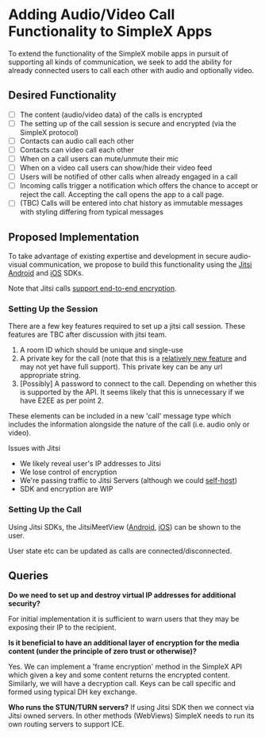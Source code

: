 # Adding Audio/Video Call Functionality to SimpleX Apps

To extend the functionality of the SimpleX mobile apps in pursuit of supporting all kinds of communication, we seek to add the ability for already connected users to call each other with audio and optionally video.

## Desired Functionality
- [ ] The content (audio/video data) of the calls is encrypted
- [ ] The setting up of the call session is secure and encrypted (via the SimpleX protocol)
- [ ] Contacts can audio call each other
- [ ] Contacts can video call each other
- [ ] When on a call users can mute/unmute their mic
- [ ] When on a video call users can show/hide their video feed
- [ ] Users will be notified of other calls when already engaged in a call
- [ ] Incoming calls trigger a notification which offers the chance to accept or reject the call. Accepting the call opens the app to a call page.
- [ ] (TBC) Calls will be entered into chat history as immutable messages with styling differing from typical messages

## Proposed Implementation
<!-- The calls themselves should be handled by [WebRTC](https://www.html5rocks.com/en/tutorials/webrtc/infrastructure). This requires some initial messaging to set up the details of the session (routing, codecs, message priorities) and then the data of the call is passed peer-to-peer through the WebRTC channel resulting from the session instantiation. In order to secure the communications, the initial communication to set up the session will be handled through the existing SimpleX communication channel between users. The content sent through the WebRTC session will also be encrypted using keys (exchanged through SimpleX). Full details of the workflow for setting up WebRTC calls can be found [here](https://developer.mozilla.org/en-US/docs/Web/API/WebRTC_API/Signaling_and_video_calling). -->

To take advantage of existing expertise and development in secure audio-visual communication, we propose to build this functionality using the [Jitsi](https://jitsi.github.io/handbook) [Android](https://jitsi.github.io/handbook/docs/dev-guide/dev-guide-android-sdk) and [iOS](https://jitsi.github.io/handbook/docs/dev-guide/dev-guide-ios-sdk) SDKs.

Note that Jitsi calls [support end-to-end encryption](https://jitsi.org/blog/e2ee/).


### Setting Up the Session
<!-- In essence, we can use SimpleX to [handle the signalling](https://developer.mozilla.org/en-US/docs/Web/API/WebRTC_API/Signaling_and_video_calling) with [ICE](https://developer.mozilla.org/en-US/docs/Glossary/ICE) agents performing negotiation at either end in the SimpleX mobile app. This requires the sharing of [Session Description Protocol](https://developer.mozilla.org/en-US/docs/Glossary/SDP) information which can be serialised as JSON. These can be passed as a new message type in the SimpleX API. -->

There are a few key features required to set up a jitsi call session. These features are TBC after discussion with jitsi team.

1. A room ID which should be unique and single-use
2. A private key for the call (note that this is a [relatively new feature](https://jitsi.org/blog/e2ee/) and may not yet have full support). This private key can be any url appropriate string.
3. [Possibly] A password to connect to the call. Depending on whether this is supported by the API. It seems likely that this is unnecessary if we have E2EE as per point 2.

These elements can be included in a new 'call' message type which includes the information alongside the nature of the call (i.e. audio only or video).


Issues with Jitsi
- We likely reveal user's IP addresses to Jitsi
- We lose control of encryption
- We're passing traffic to Jitsi Servers (although we could [self-host](https://jitsi.github.io/handbook/docs/devops-guide/))
- SDK and encryption are WIP


### Setting Up the Call
Using Jitsi SDKs, the JitsiMeetView ([Android](https://jitsi.github.io/handbook/docs/dev-guide/dev-guide-android-sdk#jitsimeetview), [iOS](https://jitsi.github.io/handbook/docs/dev-guide/dev-guide-ios-sdk#jitsimeetview-class)) can be shown to the user.

User state etc can be updated as calls are connected/disconnected.


## Queries
**Do we need to set up and destroy virtual IP addresses for additional security?**

For initial implementation it is sufficient to warn users that they may be exposing their IP to the recipient.

**Is it beneficial to have an additional layer of encryption for the media content (under the principle of zero trust or otherwise)?**

Yes. We can implement a 'frame encryption' method in the SimpleX API which given a key and some content returns the encrypted content. Similarly, we will have a decryption call. Keys can be call specific and formed using typical DH key exchange.

**Who runs the STUN/TURN servers?**
If using Jitsi SDK then we connect via Jitsi owned servers. In other methods (WebViews) SimpleX needs to run its own routing servers to support ICE.
